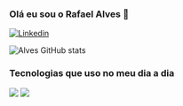 ### Olá eu sou o Rafael Alves 👋

[![Linkedin](https://img.shields.io/badge/LinkedIn-0077B5?style=for-the-badge&logo=linkedin&logoColor=white)](https://www.linkedin.com/in/rafaelalvesd/)

![Alves GitHub stats](https://github-readme-stats.vercel.app/api?username=rafadiasdev&show_icons=true&theme=transparent)

### Tecnologias que uso no meu dia a dia

<img src = "https://img.shields.io/badge/Kotlin-0095D5?&style=for-the-badge&logo=kotlin&logoColor=white](https://img.shields.io/badge/Android-3DDC84?style=for-the-badge&logo=android&logoColor=white
" />
<img src = "https://img.shields.io/badge/Kotlin-0095D5?&style=for-the-badge&logo=kotlin&logoColor=white" />
